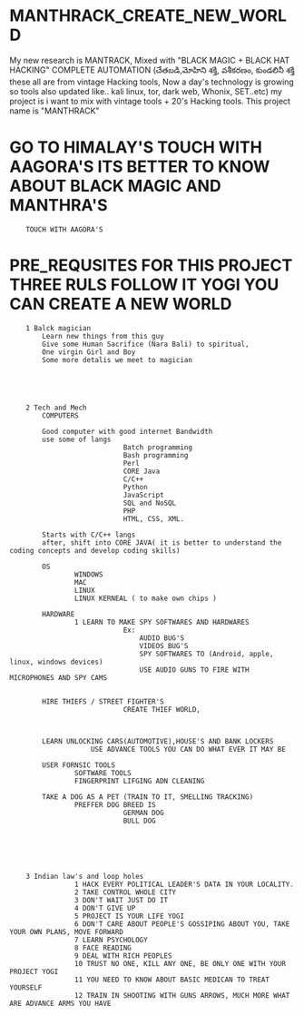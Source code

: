 # MANTHRACK_CREATE_NEW_WORLD
My new research is MANTRACK, Mixed with "BLACK MAGIC + BLACK HAT HACKING" COMPLETE AUTOMATION (చేతబడి,మోహిని శక్తి, వశీకరణం, కుండలినీ శక్తి these all are from vintage Hacking tools, Now a day's technology is growing so tools also updated like.. kali linux, tor, dark web, Whonix, SET..etc) my project is i want to mix with vintage tools + 20's Hacking tools. This project name is "MANTHRACK"



# GO TO HIMALAY'S TOUCH WITH AAGORA'S ITS BETTER TO KNOW ABOUT BLACK MAGIC AND MANTHRA'S
        TOUCH WITH AAGORA'S



# PRE_REQUSITES FOR THIS PROJECT THREE RULS FOLLOW IT YOGI YOU CAN CREATE A NEW WORLD

        1 Balck magician 
            Learn new things from this guy 
            Give some Human Sacrifice (Nara Bali) to spiritual,
            One virgin Girl and Boy
            Some more detalis we meet to magician

           



        2 Tech and Mech
            COMPUTERS

            Good computer with good internet Bandwidth
            use some of langs    
                                Batch programming 
                                Bash programming
                                Perl
                                CORE Java
                                C/C++ 
                                Python
                                JavaScript
                                SQL and NoSQL
                                PHP
                                HTML, CSS, XML.

            Starts with C/C++ langs 
            after, shift into CORE JAVA( it is better to understand the coding concepts and develop coding skills)

            OS
                    WINDOWS
                    MAC
                    LINUX
                    LINUX KERNEAL ( to make own chips )
                    
            HARDWARE
                    1 LEARN TO MAKE SPY SOFTWARES AND HARDWARES
                                Ex: 
                                    AUDIO BUG'S
                                    VIDEOS BUG'S
                                    SPY SOFTWARES TO (Android, apple, linux, windows devices)
                                    USE AUDIO GUNS TO FIRE WITH MICROPHONES AND SPY CAMS


            HIRE THIEFS / STREET FIGHTER'S
                                CREATE THIEF WORLD,



            LEARN UNLOCKING CARS(AUTOMOTIVE),HOUSE'S AND BANK LOCKERS
                        USE ADVANCE TOOLS YOU CAN DO WHAT EVER IT MAY BE 
            
            USER FORNSIC TOOLS 
                    SOFTWARE TOOLS
                    FINGERPRINT LIFGING ADN CLEANING

            TAKE A DOG AS A PET (TRAIN TO IT, SMELLING TRACKING)
                    PREFFER DOG BREED IS 
                                GERMAN DOG
                                BULL DOG






        3 Indian law's and loop holes 
                    1 HACK EVERY POLITICAL LEADER'S DATA IN YOUR LOCALITY.
                    2 TAKE CONTROL WHOLE CITY
                    3 DON'T WAIT JUST DO IT
                    4 DON'T GIVE UP
                    5 PROJECT IS YOUR LIFE YOGI
                    6 DON'T CARE ABOUT PEOPLE'S GOSSIPING ABOUT YOU, TAKE YOUR OWN PLANS, MOVE FORWARD
                    7 LEARN PSYCHOLOGY
                    8 FACE READING
                    9 DEAL WITH RICH PEOPLES
                    10 TRUST NO ONE, KILL ANY ONE, BE ONLY ONE WITH YOUR PROJECT YOGI
                    11 YOU NEED TO KNOW ABOUT BASIC MEDICAN TO TREAT YOURSELF
                    12 TRAIN IN SHOOTING WITH GUNS ARROWS, MUCH MORE WHAT ARE ADVANCE ARMS YOU HAVE



                    